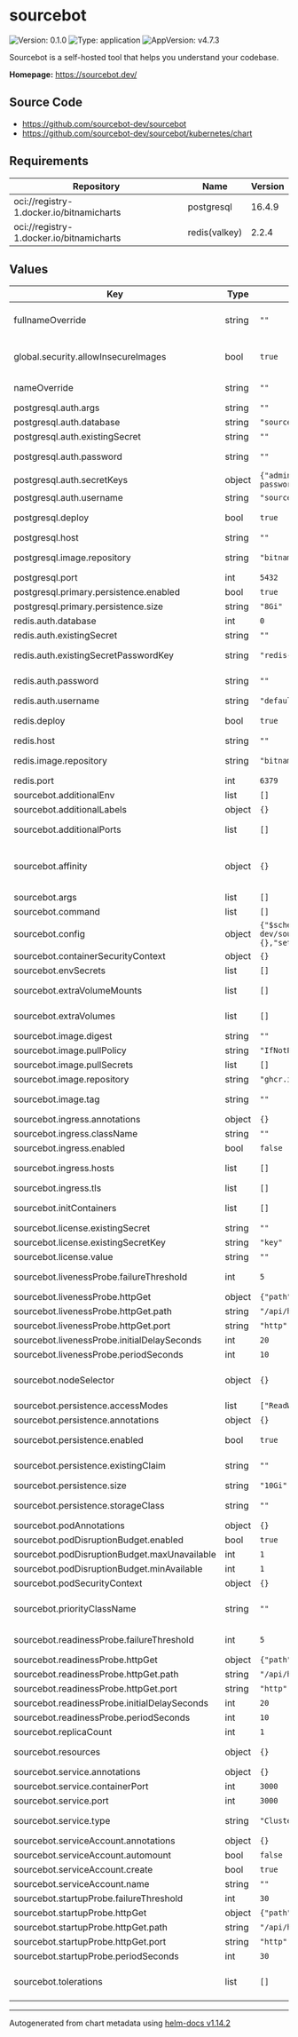 # sourcebot

![Version: 0.1.0](https://img.shields.io/badge/Version-0.1.0-informational?style=flat-square) ![Type: application](https://img.shields.io/badge/Type-application-informational?style=flat-square) ![AppVersion: v4.7.3](https://img.shields.io/badge/AppVersion-v4.7.3-informational?style=flat-square)

Sourcebot is a self-hosted tool that helps you understand your codebase.

**Homepage:** <https://sourcebot.dev/>

## Source Code

* <https://github.com/sourcebot-dev/sourcebot>
* <https://github.com/sourcebot-dev/sourcebot/kubernetes/chart>

## Requirements

| Repository | Name | Version |
|------------|------|---------|
| oci://registry-1.docker.io/bitnamicharts | postgresql | 16.4.9 |
| oci://registry-1.docker.io/bitnamicharts | redis(valkey) | 2.2.4 |

## Values

| Key | Type | Default | Description |
|-----|------|---------|-------------|
| fullnameOverride | string | `""` | Override the full name of the deployed resources, defaults to a combination of the release name and the name for the selector labels |
| global.security.allowInsecureImages | bool | `true` | Allow insecure images to use bitnami legacy repository. Can be set to false if secure images are being used (Paid). |
| nameOverride | string | `""` | Override the name for the selector labels, defaults to the chart name |
| postgresql.auth.args | string | `""` | Additional database connection arguments |
| postgresql.auth.database | string | `"sourcebot"` | Database name |
| postgresql.auth.existingSecret | string | `""` | Use an existing secret for PostgreSQL password |
| postgresql.auth.password | string | `""` | Password for PostgreSQL user (only used if existingSecret is not set) |
| postgresql.auth.secretKeys | object | `{"adminPasswordKey":"postgresql-password","userPasswordKey":"postgresql-password"}` | Keys in the existing secret |
| postgresql.auth.username | string | `"sourcebot"` | Username to connect to PostgreSQL |
| postgresql.deploy | bool | `true` | Deploy PostgreSQL subchart. Set to false to use an external PostgreSQL instance. |
| postgresql.host | string | `""` | PostgreSQL host (only used if deploy is false) |
| postgresql.image.repository | string | `"bitnamilegacy/postgresql"` | Overwrite default repository of helm chart to point to non-paid bitnami images |
| postgresql.port | int | `5432` | PostgreSQL port |
| postgresql.primary.persistence.enabled | bool | `true` |  |
| postgresql.primary.persistence.size | string | `"8Gi"` |  |
| redis.auth.database | int | `0` | Redis database number |
| redis.auth.existingSecret | string | `""` | Use an existing secret for Redis password |
| redis.auth.existingSecretPasswordKey | string | `"redis-password"` | Key in the existing secret that contains the Redis password |
| redis.auth.password | string | `""` | Password for Redis user (only used if existingSecret is not set) |
| redis.auth.username | string | `"default"` | Username for Redis connection |
| redis.deploy | bool | `true` | Deploy Redis/Valkey subchart. Set to false to use an external Redis instance. |
| redis.host | string | `""` | Redis host (only used if deploy is false) |
| redis.image.repository | string | `"bitnamilegacy/valkey"` | Overwrite default repository of helm chart to point to non-paid bitnami images |
| redis.port | int | `6379` | Redis port |
| sourcebot.additionalEnv | list | `[]` | Set additional environment variables |
| sourcebot.additionalLabels | object | `{}` | Add extra labels to all resources |
| sourcebot.additionalPorts | list | `[]` | Configure additional ports to expose on the container and service |
| sourcebot.affinity | object | `{}` | Set affinity rules for pod scheduling Defaults to soft anti-affinity if not set See: https://kubernetes.io/docs/concepts/scheduling-eviction/assign-pod-node/ |
| sourcebot.args | list | `[]` | Override the default arguments of the container |
| sourcebot.command | list | `[]` | Override the default command of the container |
| sourcebot.config | object | `{"$schema":"https://raw.githubusercontent.com/sourcebot-dev/sourcebot/main/schemas/v3/index.json","connections":{},"settings":{}}` | Configure Sourcebot-specific application settings |
| sourcebot.containerSecurityContext | object | `{}` | Set the container-level security context |
| sourcebot.envSecrets | list | `[]` | Set environment variables from Kubernetes secrets |
| sourcebot.extraVolumeMounts | list | `[]` | Define volume mounts for the container See: https://kubernetes.io/docs/concepts/storage/volumes/ |
| sourcebot.extraVolumes | list | `[]` | Define additional volumes See: https://kubernetes.io/docs/concepts/storage/volumes/ |
| sourcebot.image.digest | string | `""` | Container image digest (used instead of tag if set) |
| sourcebot.image.pullPolicy | string | `"IfNotPresent"` | Image pull policy |
| sourcebot.image.pullSecrets | list | `[]` | Configure image pull secrets for private registries |
| sourcebot.image.repository | string | `"ghcr.io/sourcebot-dev/sourcebot"` | Container image repository |
| sourcebot.image.tag | string | `""` | Container image tag. Falls back to appVersion if not set. |
| sourcebot.ingress.annotations | object | `{}` | Ingress annotations |
| sourcebot.ingress.className | string | `""` | Ingress class name |
| sourcebot.ingress.enabled | bool | `false` | Enable or disable ingress |
| sourcebot.ingress.hosts | list | `[]` | List of hostnames and paths for ingress rules. The first host will be used as the default host. |
| sourcebot.ingress.tls | list | `[]` | TLS settings for ingress |
| sourcebot.initContainers | list | `[]` | Configure init containers to run before the main container |
| sourcebot.license.existingSecret | string | `""` | Use an existing secret for the license key |
| sourcebot.license.existingSecretKey | string | `"key"` | Key in the existing secret that contains the license key |
| sourcebot.license.value | string | `""` | License key value (or use existingSecret) |
| sourcebot.livenessProbe.failureThreshold | int | `5` | Number of consecutive failures before marking the container as unhealthy |
| sourcebot.livenessProbe.httpGet | object | `{"path":"/api/health","port":"http"}` | Http GET request to check if the container is alive |
| sourcebot.livenessProbe.httpGet.path | string | `"/api/health"` | Path to check |
| sourcebot.livenessProbe.httpGet.port | string | `"http"` | Port to check |
| sourcebot.livenessProbe.initialDelaySeconds | int | `20` | Initial delay before the first probe |
| sourcebot.livenessProbe.periodSeconds | int | `10` | Frequency of the probe |
| sourcebot.nodeSelector | object | `{}` | Set node selector constraints See: https://kubernetes.io/docs/concepts/scheduling-eviction/assign-pod-node/#nodeselector |
| sourcebot.persistence.accessModes | list | `["ReadWriteOnce"]` | Access modes for the persistent volume |
| sourcebot.persistence.annotations | object | `{}` | Annotations for the PersistentVolumeClaim |
| sourcebot.persistence.enabled | bool | `true` | Enable persistent storage for repository data and search indexes |
| sourcebot.persistence.existingClaim | string | `""` | Use an existing PersistentVolumeClaim (if set, other persistence settings are ignored) |
| sourcebot.persistence.size | string | `"10Gi"` | Size of the persistent volume |
| sourcebot.persistence.storageClass | string | `""` | Storage class name. If not set, uses the cluster default storage class |
| sourcebot.podAnnotations | object | `{}` | Add annotations to the pod metadata |
| sourcebot.podDisruptionBudget.enabled | bool | `true` | Enable Pod Disruption Budget |
| sourcebot.podDisruptionBudget.maxUnavailable | int | `1` | Maximum number of pods that can be unavailable |
| sourcebot.podDisruptionBudget.minAvailable | int | `1` | Minimum number of pods that must be available |
| sourcebot.podSecurityContext | object | `{}` | Set the pod-level security context |
| sourcebot.priorityClassName | string | `""` | Set the priority class name for pods See: https://kubernetes.io/docs/concepts/scheduling-eviction/pod-priority-preemption/ |
| sourcebot.readinessProbe.failureThreshold | int | `5` | Number of consecutive failures before marking the container as not ready |
| sourcebot.readinessProbe.httpGet | object | `{"path":"/api/health","port":"http"}` | Http GET request to check if the container is ready |
| sourcebot.readinessProbe.httpGet.path | string | `"/api/health"` | Path to check |
| sourcebot.readinessProbe.httpGet.port | string | `"http"` | Port to check |
| sourcebot.readinessProbe.initialDelaySeconds | int | `20` | Initial delay before the first probe |
| sourcebot.readinessProbe.periodSeconds | int | `10` | Frequency of the probe |
| sourcebot.replicaCount | int | `1` | Set the number of replicas for the deployment |
| sourcebot.resources | object | `{}` | Configure resource requests and limits for the container |
| sourcebot.service.annotations | object | `{}` | Service annotations |
| sourcebot.service.containerPort | int | `3000` | Internal container port |
| sourcebot.service.port | int | `3000` | External service port |
| sourcebot.service.type | string | `"ClusterIP"` | Type of the Kubernetes service (e.g., ClusterIP, NodePort, LoadBalancer) |
| sourcebot.serviceAccount.annotations | object | `{}` | Add annotations to the ServiceAccount |
| sourcebot.serviceAccount.automount | bool | `false` | Enable or disable automatic ServiceAccount mounting |
| sourcebot.serviceAccount.create | bool | `true` | Create a new ServiceAccount |
| sourcebot.serviceAccount.name | string | `""` | Use an existing ServiceAccount (if set) |
| sourcebot.startupProbe.failureThreshold | int | `30` | Number of seconds to wait before starting the probe |
| sourcebot.startupProbe.httpGet | object | `{"path":"/api/health","port":"http"}` | Http GET request to check if the container has started |
| sourcebot.startupProbe.httpGet.path | string | `"/api/health"` | Path to check |
| sourcebot.startupProbe.httpGet.port | string | `"http"` | Port to check |
| sourcebot.startupProbe.periodSeconds | int | `30` | Initial delay before the first probe |
| sourcebot.tolerations | list | `[]` | Set tolerations for pod scheduling See: https://kubernetes.io/docs/concepts/scheduling-eviction/taint-and-toleration/ |

----------------------------------------------
Autogenerated from chart metadata using [helm-docs v1.14.2](https://github.com/norwoodj/helm-docs/releases/v1.14.2)
